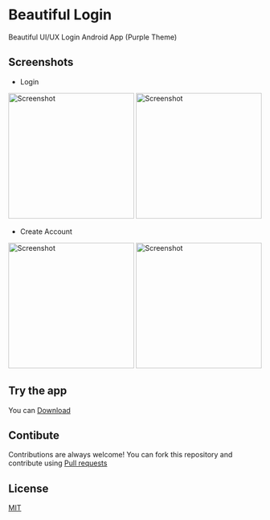 # Beautiful Login
Beautiful UI/UX Login Android App (Purple Theme)

## Screenshots
 - Login
<img src="https://github.com/MerQurex/Beautiful-Login/assets/127438829/9427ba30-f90a-43a9-a1ea-2f74f3d18e94" alt="Screenshot" width="250px">
<img src="https://github.com/MerQurex/Beautiful-Login/assets/127438829/d89f7d8a-4198-4352-8534-ac548a594dcb" alt="Screenshot" width="250px">

 - Create Account
<img src="https://github.com/MerQurex/Beautiful-Login/assets/127438829/e3c27a6d-df5b-47fd-9f37-57ed4110ab9f" alt="Screenshot" width="250px">
<img src="https://github.com/MerQurex/Beautiful-Login/assets/127438829/bb364c9a-3af3-4d9e-a651-c6e409309f64" alt="Screenshot" width="250px">

## Try the app
You can [Download](https://mega.nz/file/BfdCwbQC#ZKliUr8HiMh1YFAPE21ed0jsZP4wzCIORdrVusrhY9E)

## Contibute 
Contributions are always welcome!
You can fork this repository and contribute using [Pull requests](https://github.com/MerQurex/Beautiful-Login/pulls)

## License
[MIT](https://choosealicense.com/licenses/mit/)



